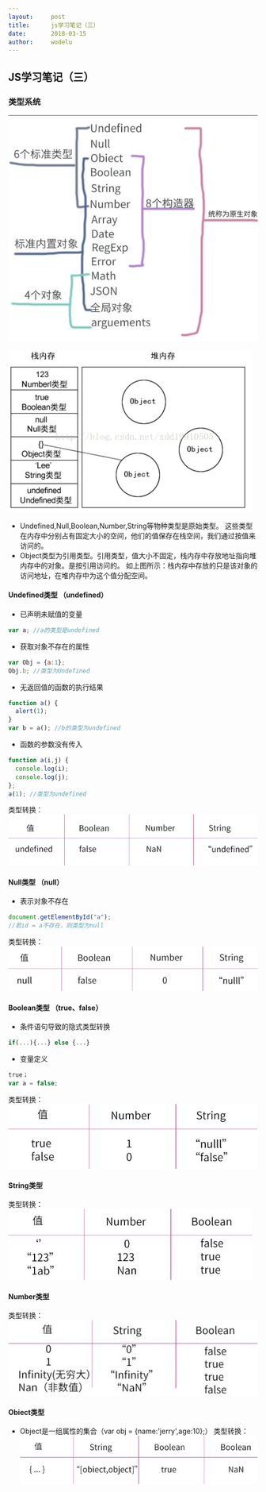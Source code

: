 ```yaml
---
layout:		post
title:		js学习笔记（三）
date:		2018-03-15
author:		wodelu
---
```


## JS学习笔记（三）

### 类型系统

![](/img/in-post/essay/js_leixing.jpg)

![](/img/in-post/essay/js_neicun.png)

- Undefined,Null,Boolean,Number,String等物种类型是原始类型。
  这些类型在内存中分别占有固定大小的空间，他们的值保存在栈空间，我们通过按值来访问的。
- Object类型为引用类型。引用类型，值大小不固定，栈内存中存放地址指向堆内存中的对象。是按引用访问的。
如上图所示：栈内存中存放的只是该对象的访问地址，在堆内存中为这个值分配空间。

#### Undefined类型 （undefined）

- 已声明未赋值的变量
```javascript
var a; //a的类型是undefined
```
- 获取对象不存在的属性
```javascript
var Obj = {a:1};
Obj.b; //类型为Undefined
```
- 无返回值的函数的执行结果
```javascript
function a() {
  alert(1);
}
var b = a(); //b的类型为undefined
```
- 函数的参数没有传入
```javascript
function a(i,j) {
  console.log(i);
  console.log(j);
};
a(1); //类型为undefined
```
类型转换：  
![](/img/in-post/essay/js_undefined.jpg)

#### Null类型 （null）

- 表示对象不存在
```javascript
document.getElementById("a");
//若id = a不存在，则类型为null
```
类型转换：  
![](/img/in-post/essay/js_null.jpg)

#### Boolean类型 （true、false）

- 条件语句导致的隐式类型转换
```javascript
if(...){...} else {...}
```
- 变量定义
```javascript
true；
var a = false;
```
类型转换：  
![](/img/in-post/essay/js_boolean.jpg)    

#### String类型
类型转换：  
![](/img/in-post/essay/js_string.jpg)

#### Number类型
类型转换：  
![](/img/in-post/essay/js_number.jpg)

#### Obiect类型
- Object是一组属性的集合（var obj = {name:'jerry',age:10};）
类型转换：  
![](/img/in-post/essay/js_object.jpg)
